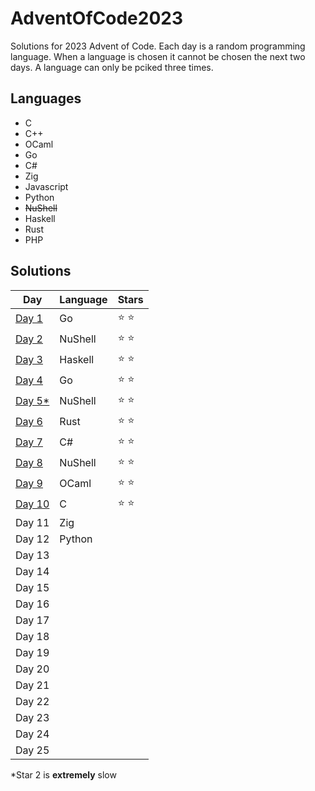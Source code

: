 # AdventOfCode2023
Solutions for 2023 Advent of Code. Each day is a random programming language. When a language is chosen it cannot be chosen the next two days. A language can only be pciked three times.

## Languages
* C
* C++
* OCaml
* Go
* C#
* Zig
* Javascript
* Python
* ~~NuShell~~
* Haskell
* Rust
* PHP

## Solutions
|       Day       | Language |     Stars     |
|-----------------|----------|---------------|
|  [Day 1](day1)  |    Go    | :star: :star: |
|  [Day 2](day2)  | NuShell  | :star: :star: |
|  [Day 3](day3)  | Haskell  | :star: :star: |
|  [Day 4](day4)  |    Go    | :star: :star: |
|  [Day 5*](day5) | NuShell  | :star: :star: |
|  [Day 6](day6)  |   Rust   | :star: :star: |
|  [Day 7](day7)  |    C#    | :star: :star: |
|  [Day 8](day8)  | NuShell  | :star: :star: |
|  [Day 9](day9)  |  OCaml   | :star: :star: |
|  [Day 10](day10)|    C     | :star: :star: |
| Day 11          |   Zig    |  |
| Day 12          |  Python  |  |
| Day 13|  |  |
| Day 14|  |  |
| Day 15|  |  |
| Day 16|  |  |
| Day 17|  |  |
| Day 18|  |  |
| Day 19|  |  |
| Day 20|  |  |
| Day 21|  |  |
| Day 22|  |  |
| Day 23|  |  |
| Day 24|  |  |
| Day 25|  |  |

*Star 2 is **extremely** slow 
